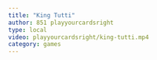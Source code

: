 ```yaml
---
title: "King Tutti"
author: 851 playyourcardsright
type: local
video: playyourcardsright/king-tutti.mp4
category: games
---
```

